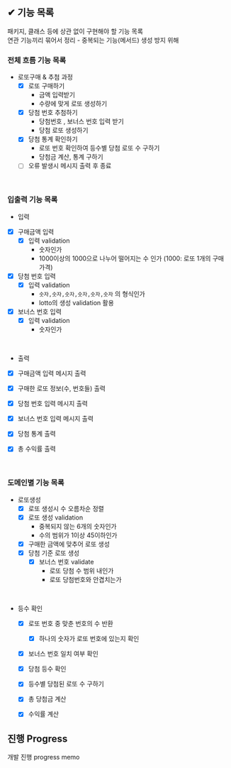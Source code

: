 ## ✔ 기능 목록

패키지, 클래스 등에 상관 없이 구현해야 할 기능 목록  
연관 기능끼리 묶어서 정리 - 중복되는 기능(메서드) 생성 방지 위해

### 전체 흐름 기능 목록

- 로또구매 & 추첨 과정
  - [x] 로또 구매하기
    - 금액 입력받기
    - 수량에 맞게 로또 생성하기
  - [x] 당첨 번호 추첨하기
    - 당첨번호 , 보너스 번호 입력 받기
    - 당첨 로또 생성하기
  - [x] 당첨 통계 확인하기
    - 로또 번호 확인하여 등수별 당첨 로또 수 구하기
    - 당첨금 계산, 통계 구하기
  - [ ] 오류 발생시 메시지 출력 후 종료

<br>


### 입출력 기능 목록

- 입력
- [x] 구매금액 입력
    - [x] 입력 validation
        - 숫자인가
        - 1000이상의 1000으로 나누어 떨어지는 수 인가 (1000: 로또 1개의 구매 가격)
- [x] 당첨 번호 입력
    - [x] 입력 validation
        - `숫자,숫자,숫자,숫자,숫자,숫자` 의 형식인가
        - lotto의 생성 validation 활용
- [x] 보너스 번호 입력
    - [x] 입력 validation
        - 숫자인가

<br>

- 출력
- [x] 구매금액 입력 메시지 출력
- [x] 구매한 로또 정보(수, 번호들) 출력
- [x] 당첨 번호 입력 메시지 출력
- [x] 보너스 번호 입력 메시지 출력
- [x] 당첨 통계 출력
- [x] 총 수익률 출력


<br>

### 도메인별 기능 목록

- 로또생성
  - [x] 로또 생성시 수 오름차순 정렬
  - [x] 로또 생성 validation
    - 중복되지 않는 6개의 숫자인가
    - 수의 범위가 1이상 45이하인가
  - [x] 구매한 금액에 맞추어 로또 생성
  - [x] 당첨 기준 로또 생성
    - [x] 보너스 번호 validate
      - 로또 당첨 수 범위 내인가
      - 로또 당첨번호와 안겹치는가

<br>

- 등수 확인
  - [x] 로또 번호 중 맞춘 번호의 수 반환
    - [x] 하나의 숫자가 로또 번호에 있는지 확인
  - [x] 보너스 번호 일치 여부 확인
  - [x] 당첨 등수 확인
  - [x] 등수별 당첨된 로또 수 구하기
  - [x] 총 당첨금 계산
  - [x] 수익률 계산


## 진행 Progress

개발 진행 progress memo